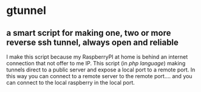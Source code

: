 # gtunnel
## a smart script for making one, two or more reverse ssh tunnel, always open and reliable ##

I make this script because my RaspberryPI at home is behind an internet connection that not offer to me IP. This script (in *php language*) making tunnels direct to a public server and expose a local port to a remote port. In this way you can connect to a remote server to the remote port.... and you can connect to the local raspberry in the local port.


